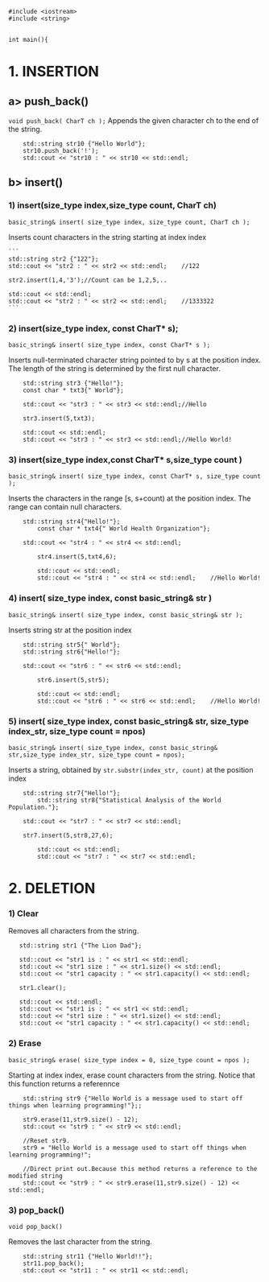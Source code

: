 ```
#include <iostream>
#include <string>


int main(){
```
# 1. INSERTION

## a> push_back()

`void push_back( CharT ch );`
Appends the given character ch to the end of the string. 
```
    std::string str10 {"Hello World"};
    str10.push_back('!');
    std::cout << "str10 : " << str10 << std::endl;
```

## b> insert()
### 1) insert(size_type index,size_type count, CharT ch)

`basic_string& insert( size_type index, size_type count, CharT ch );`

Inserts count characters in the string starting at index index

    ```
    std::string str2 {"122"};
    std::cout << "str2 : " << str2 << std::endl;	//122
    
    str2.insert(1,4,'3');//Count can be 1,2,5,..
	
    std::cout << std::endl;
    std::cout << "str2 : " << str2 << std::endl;	//1333322
    ```

### 2) insert(size_type index, const CharT* s);

`basic_string& insert( size_type index, const CharT* s );`
<p>
Inserts null-terminated character string pointed to by s at the position index. The length of the string is determined by the first null character.
</p>

```
    std::string str3 {"Hello!"};
    const char * txt3{" World"};
	
    std::cout << "str3 : " << str3 << std::endl;//Hello
	
    str3.insert(5,txt3);
	
    std::cout << std::endl;
    std::cout << "str3 : " << str3 << std::endl;//Hello World!
``` 

### 3) insert(size_type index,const CharT* s,size_type count )

`basic_string& insert( size_type index, const CharT* s, size_type count );`
<p>Inserts the characters in the range [s, s+count) at the position index. The range can contain null characters.</p>

```
	std::string str4{"Hello!"};
    	const char * txt4{" World Health Organization"};
	
	std::cout << "str4 : " << str4 << std::endl;

    	str4.insert(5,txt4,6);
	
    	std::cout << std::endl;
    	std::cout << "str4 : " << str4 << std::endl;	//Hello World!
```

### 4) insert( size_type index, const basic_string& str )

`basic_string& insert( size_type index, const basic_string& str );`

Inserts string str at the position index
```
	std::string str5{" World"};
   	std::string str6{"Hello!"};
	
	std::cout << "str6 : " << str6 << std::endl;

    	str6.insert(5,str5);
	
    	std::cout << std::endl;
    	std::cout << "str6 : " << str6 << std::endl;	//Hello World!
```
    
### 5) insert( size_type index, const basic_string& str, size_type index_str, size_type count = npos)

`basic_string& insert( size_type index, const basic_string& str,size_type index_str, size_type count = npos);`

Inserts a string, obtained by `str.substr(index_str, count)` at the position index

```
	std::string str7{"Hello!"};
    	std::string str8{"Statistical Analysis of the World Population."};
	
	std::cout << "str7 : " << str7 << std::endl;

    str7.insert(5,str8,27,6);
	
    	std::cout << std::endl;
    	std::cout << "str7 : " << str7 << std::endl;
```
  
 # 2. DELETION

 ### 1) Clear 
 
 Removes all characters from the string.
 ```
    std::string str1 {"The Lion Dad"};
    
    std::cout << "str1 is : " << str1 << std::endl;
    std::cout << "str1 size : " << str1.size() << std::endl;
    std::cout << "str1 capacity : " << str1.capacity() << std::endl;
    
    str1.clear();

    std::cout << std::endl;
    std::cout << "str1 is : " << str1 << std::endl;
    std::cout << "str1 size : " << str1.size() << std::endl;
    std::cout << "str1 capacity : " << str1.capacity() << std::endl;
```   
### 2) Erase

`basic_string& erase( size_type index = 0, size_type count = npos );`

Starting at index index, erase count characters from the string. Notice that this function returns a referennce
```
    std::string str9 {"Hello World is a message used to start off things when learning programming!"};;
    
    str9.erase(11,str9.size() - 12);
	std::cout << "str9 : " << str9 << std::endl;
	
	//Reset str9.
	str9 = "Hello World is a message used to start off things when learning programming!";
	
	//Direct print out.Because this method returns a reference to the modified string
	std::cout << "str9 : " << str9.erase(11,str9.size() - 12) << std::endl;

```
### 3) pop_back()

`void pop_back()`

Removes the last character from the string. 
```
    std::string str11 {"Hello World!!"};
    str11.pop_back();
    std::cout << "str11 : " << str11 << std::endl;
```

